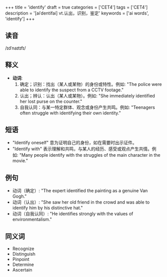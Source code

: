 +++
title = 'identify'
draft = true
categories = ['CET4']
tags = ['CET4']
description = '[aiˈdentifai] vt.认出，识别，鉴定'
keywords = ['ai words', 'identify']
+++

## 读音
/ɪdˈnaɪtɪfɪ/

## 释义
- **动词**:
  1. 确定；识别：找出（某人或某物）的身份或特性。例如: "The police were able to identify the suspect from a CCTV footage."
  2. 认出；辨认：认出（某人或某物）。例如: "She immediately identified her lost purse on the counter."
  3. 自我认同：与某一特定群体、观念或身份产生共鸣。例如: "Teenagers often struggle with identifying their own identity."

## 短语
- "Identify oneself" 意为证明自己的身份，如在需要时出示证件。
- "Identify with" 表示理解和共鸣，与某人的经历、感受或观点产生共情。例如: "Many people identify with the struggles of the main character in the movie."

## 例句
- 动词（确定）: "The expert identified the painting as a genuine Van Gogh."
- 动词（认出）: "She saw her old friend in the crowd and was able to identify him by his distinctive hat."
- 动词（自我认同）: "He identifies strongly with the values of environmentalism."

## 同义词
- Recognize
- Distinguish
- Pinpoint
- Determine
- Ascertain
